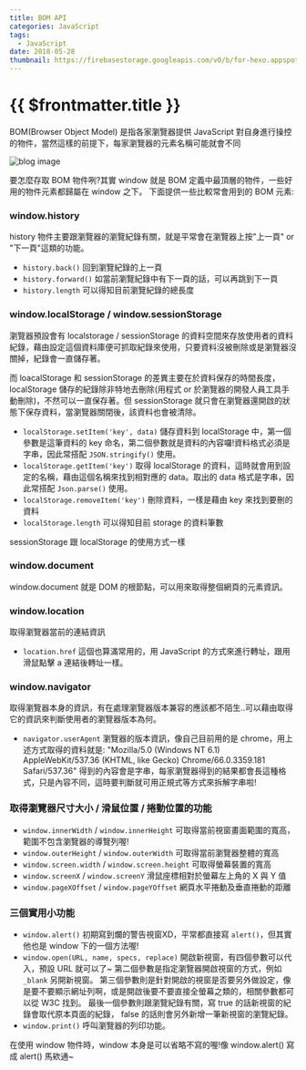 ```yaml
---
title: BOM API
categories: JavaScript
tags:
  - JavaScript
date: 2018-05-28
thumbnail: https://firebasestorage.googleapis.com/v0/b/for-hexo.appspot.com/o/20180319-js-about-javascript.jpg?alt=media&token=68f6351d-34bc-45bf-ae3f-9671da27b39d
---
```


# {{ $frontmatter.title }}

BOM(Browser Object Model) 是指各家瀏覽器提供 JavaScript 對自身進行操控的物件，當然這樣的前提下，每家瀏覽器的元素名稱可能就會不同

![blog image](https://firebasestorage.googleapis.com/v0/b/for-hexo.appspot.com/o/20180319-js-about-javascript.jpg?alt=media&token=68f6351d-34bc-45bf-ae3f-9671da27b39d "這個朋友必交! 關於 JavaScript 的眉眉角角")

要怎麼存取 BOM 物件咧?其實 window 就是 BOM 定義中最頂層的物件，一些好用的物件元素都歸屬在 window 之下。
下面提供一些比較常會用到的 BOM 元素:

### window.history
history 物件主要跟瀏覽器的瀏覽紀錄有關，就是平常會在瀏覽器上按"上一頁" or "下一頁"這類的功能。
- `history.back()`
  回到瀏覽紀錄的上一頁
- `history.forward()`
  如當前瀏覽紀錄中有下一頁的話，可以再跳到下一頁
- `history.length`
  可以得知目前瀏覽紀錄的總長度

### window.localStorage / window.sessionStorage
瀏覽器預設會有 localstorage / sessionStorage 的資料空間來存放使用者的資料紀錄，藉由設定這個資料庫便可抓取紀錄來使用，只要資料沒被刪除或是瀏覽器沒關掉，紀錄會一直儲存著。

而 loacalStorage 和 sessionStorage 的差異主要在於資料保存的時間長度，localStorage 儲存的紀錄除非特地去刪除(用程式 or 於瀏覽器的開發人員工具手動刪除)，不然可以一直保存著。但 sessionStorage 就只會在瀏覽器還開啟的狀態下保存資料，當瀏覽器關閉後，該資料也會被清除。
- `localStorage.setItem('key', data)`
  儲存資料到 localStorage 中，第一個參數是這筆資料的 key 命名，第二個參數就是資料的內容囉!資料格式必須是字串，因此常搭配 `JSON.stringify()` 使用。
- `localStorage.getItem('key')`
  取得 localStorage 的資料，這時就會用到設定的名稱，藉由這個名稱來找到相對應的 data。取出的 data 格式是字串，因此常搭配 `Json.parse()` 使用。
- `localStorage.removeItem('key')`
  刪除資料，一樣是藉由 key 來找到要刪的資料
- `localStorage.length`
  可以得知目前 storage 的資料筆數

sessionStorage 跟 localStorage 的使用方式一樣

### window.document
window.document 就是 DOM 的根節點，可以用來取得整個網頁的元素資訊。

### window.location
取得瀏覽器當前的連結資訊
- `location.href`
  這個也算滿常用的，用 JavaScript 的方式來進行轉址，跟用滑鼠點擊 a 連結後轉址一樣。

### window.navigator
取得瀏覽器本身的資訊，有在處理瀏覽器版本兼容的應該都不陌生..可以藉由取得它的資訊來判斷使用者的瀏覽器版本為何。
- `navigator.userAgent`
  瀏覽器的版本資訊，像自己目前用的是 chrome，用上述方式取得的資料就是:
  "Mozilla/5.0 (Windows NT 6.1) AppleWebKit/537.36 (KHTML, like Gecko) Chrome/66.0.3359.181 Safari/537.36"
  得到的內容會是字串，每家瀏覽器得到的結果都會長這種格式，只是內容不同，這時要判斷就可用正規式等方式來拆解字串啦!

### 取得瀏覽器尺寸大小 / 滑鼠位置 / 捲動位置的功能
- `window.innerWidth` / `window.innerHeight`
  可取得當前視窗畫面範圍的寬高，範圍不包含瀏覽器的導覽列喔!
- `window.outerHeight` / `window.outerWidth`
  可取得當前瀏覽器整體的寬高
- `window.screen.width` / `window.screen.height`
  可取得螢幕裝置的寬高
- `window.screenX` / `window.screenY`
  滑鼠座標相對於螢幕左上角的 X 與 Y 值
- `window.pageXOffset` / `window.pageYOffset`
  網頁水平捲動及垂直捲動的距離

### 三個實用小功能
- `window.alert()`
  初期寫到爛的警告視窗XD，平常都直接寫 `alert()`，但其實他也是 window 下的一個方法喔!
- `window.open(URL, name, specs, replace)`
  開啟新視窗，有四個參數可以代入，預設 URL 就可以了~
  第二個參數是指定瀏覽器開啟視窗的方式，例如 `_blank` 另開新視窗。
  第三個參數則是針對開啟的視窗是否要另外做設定，像是要不要顯示網址列啊，或是開啟後要不要直接全螢幕之類的，相關參數都可以從 W3C 找到。
  最後一個參數則跟瀏覽紀錄有關，寫 true 的話新視窗的紀錄會取代原本頁面的紀錄， false 的話則會另外新增一筆新視窗的瀏覽紀錄。
- `window.print()`
  呼叫瀏覽器的列印功能。

在使用 window 物件時，window 本身是可以省略不寫的喔!像 window.alert() 寫成 alert() 馬欸通~